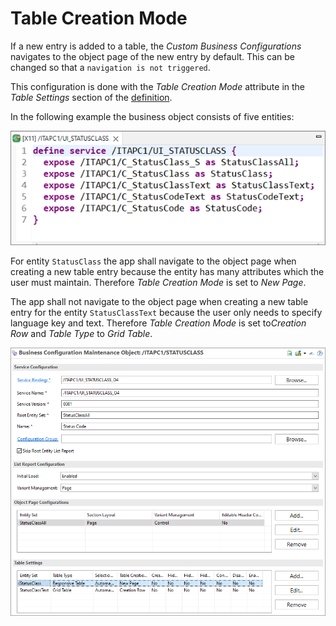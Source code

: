<!-- loiofea9a53fc15440c7951120e3f94bbb3a -->

# Table Creation Mode

If a new entry is added to a table, the *Custom Business Configurations* navigates to the object page of the new entry by default. This can be changed so that a `navigation is not triggered`.

This configuration is done with the *Table Creation Mode* attribute in the *Table Settings* section of the [definition](https://help.sap.com/docs/BTP/5371047f1273405bb46725a417f95433/8ea18fd0f93f4cd48578d2c75f3c8c89.html).

In the following example the business object consists of five entities:

 ![](images/Table_Creation_Mode_f965fd8.png) 

For entity `StatusClass` the app shall navigate to the object page when creating a new table entry because the entity has many attributes which the user must maintain. Therefore *Table Creation Mode* is set to *New Page*.

The app shall not navigate to the object page when creating a new table entry for the entity `StatusClassText` because the user only needs to specify language key and text. Therefore *Table Creation Mode* is set to*Creation Row* and *Table Type* to *Grid Table*.

 ![](images/Table_Creation_Mode_Overview_fedb6fc.png) 

